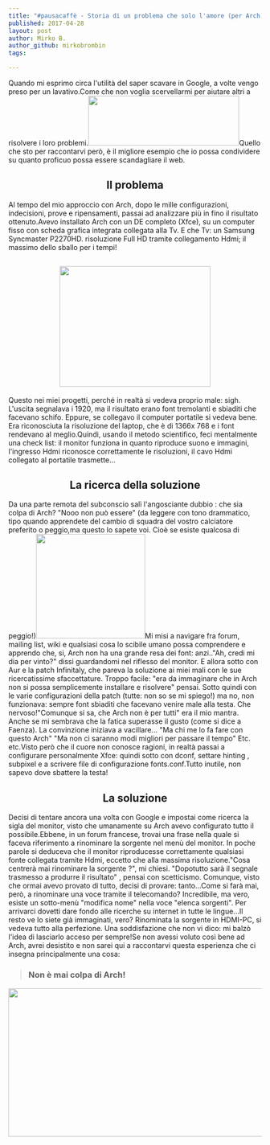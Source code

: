 ```yaml
---
title: "#pausacaffè - Storia di un problema che solo l'amore (per Arch) e Google han potuto risolvere"
published: 2017-04-28
layout: post
author: Mirko B.
author_github: mirkobrombin
tags:

---
```

Quando mi esprimo circa l'utilità del saper scavare in Google, a volte vengo preso per un lavativo.Come che non voglia scervellarmi per aiutare altri a risolvere i loro problemi.<img class="size-medium wp-image-560 alignright" src="https://zambolinux.it/wp-content/uploads/2017/04/google-300x99.png" alt="" width="300" height="99" />Quello che sto per raccontarvi però, è il migliore esempio che io possa condividere su quanto proficuo possa essere scandagliare il web.<h2 style="text-align: center;"></h2><h2 style="text-align: center;">Il problema</h2>Al tempo del mio approccio con Arch, dopo le mille configurazioni, indecisioni,  prove e ripensamenti, passai ad analizzare più in fino il risultato ottenuto.Avevo installato Arch con un DE completo (Xfce), su un computer fisso con scheda grafica integrata collegata alla Tv. E che Tv: un Samsung Syncmaster P2270HD. risoluzione Full HD tramite collegamento Hdmi; il massimo dello sballo per i tempi!<h2 style="text-align: center;"><img class="alignnone size-medium wp-image-561" src="https://zambolinux.it/wp-content/uploads/2017/04/samsung-syncmaster-p2270hd-22-inca-widescreen-lcd-slika-33595398-300x240.jpg" alt="" width="300" height="240" /></h2>Questo nei miei progetti, perché in realtà si vedeva proprio male: sigh.  L'uscita segnalava i 1920, ma il risultato erano font tremolanti e sbiaditi che facevano schifo. Eppure, se collegavo il computer portatile si vedeva bene. Era riconosciuta la risoluzione del laptop, che è di 1366x 768 e i font rendevano al meglio.Quindi, usando il metodo scientifico, feci mentalmente una check list: il monitor funziona in quanto riproduce suono e immagini,  l'ingresso Hdmi riconosce correttamente le risoluzioni, il cavo Hdmi collegato al portatile trasmette...<h2 style="text-align: center;">La ricerca della soluzione</h2>Da una parte remota del subconscio salì l'angosciante dubbio : che sia colpa di Arch? "Nooo non può essere" (da leggere con tono drammatico, tipo quando apprendete del cambio di squadra del vostro calciatore preferito o peggio,ma questo lo sapete voi. Cioè se esiste qualcosa di peggio!)<img class="wp-image-562 alignright" src="https://zambolinux.it/wp-content/uploads/2017/04/lacrime-300x288.png" alt="" width="217" height="208" />Mi misi a navigare fra forum, mailing list, wiki e qualsiasi cosa lo scibile umano possa comprendere e apprendo che, si, Arch non ha una grande resa dei font: anzi.."Ah, credi mi dia per vinto?" dissi guardandomi nel riflesso del monitor.  E allora sotto con Aur e la patch Infinitaly, che pareva la soluzione ai miei mali con le sue ricercatissime sfaccettature. Troppo facile: "era da immaginare che in Arch non si possa semplicemente installare e risolvere" pensai. Sotto quindi con le varie configurazioni della patch (tutte: non so se mi spiego!) ma no, non funzionava: sempre font sbiaditi che facevano venire male alla testa. Che nervoso!"Comunque si sa, che Arch non è per tutti" era il mio mantra. Anche se mi sembrava che la fatica superasse il gusto (come si dice a Faenza). La convinzione iniziava a vacillare... "Ma chi me lo fa fare con questo Arch" "Ma non ci saranno modi migliori per passare il tempo" Etc. etc.Visto però che il cuore non conosce ragioni, in realtà passai a configurare personalmente Xfce: quindi sotto con dconf, settare hinting , subpixel e a scrivere file di configurazione fonts.conf.Tutto inutile, non sapevo dove sbattere la testa!<h2 style="text-align: center;">La soluzione</h2>Decisi di tentare  ancora una volta con Google e impostai come ricerca la sigla del monitor, visto che umanamente  su Arch avevo configurato tutto il possibile.Ebbene, in un forum francese, trovai una frase nella quale si faceva riferimento a rinominare la sorgente nel menù del monitor. In poche parole si deduceva che il monitor riproducesse correttamente qualsiasi fonte collegata tramite Hdmi, eccetto che alla massima risoluzione."Cosa centrerà mai rinominare la sorgente ?", mi chiesi. "Dopotutto sarà il segnale trasmesso a produrre il risultato" , pensai con scetticismo. Comunque, visto che ormai avevo provato di tutto, decisi di provare: tanto...Come si farà mai, però, a rinominare una voce tramite il telecomando? Incredibile, ma vero, esiste un sotto-menù "modifica nome" nella voce "elenca sorgenti". Per arrivarci dovetti dare fondo alle ricerche su internet in tutte le lingue...Il resto ve lo siete già immaginati, vero? Rinominata la sorgente in HDMI-PC, si vedeva tutto alla perfezione. Una soddisfazione che non vi dico:  mi balzò l'idea di lasciarlo acceso per sempre!Se non avessi voluto così bene ad Arch, avrei desistito e non sarei qui a raccontarvi questa esperienza che ci insegna principalmente una cosa:<blockquote><h3>             Non è mai colpa di Arch!</h3></blockquote><img class="wp-image-507 aligncenter" src="https://zambolinux.it/wp-content/uploads/2017/04/as-300x146.png" alt="" width="606" height="295" />